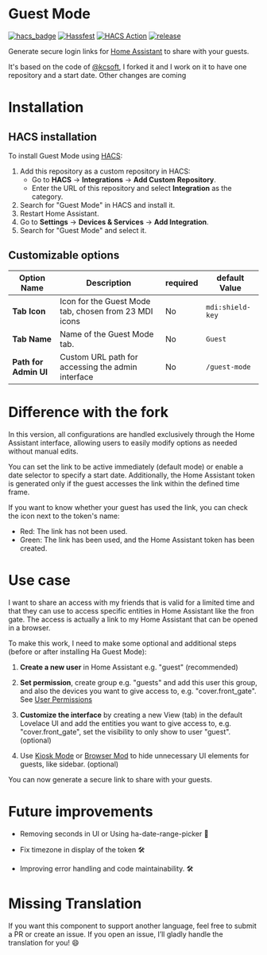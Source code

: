 # Guest Mode
[![hacs_badge](https://img.shields.io/badge/HACS-Custom-41BDF5.svg)](https://github.com/hacs/integration)
[![Hassfest](https://github.com/Darkdragon14/ha-guest-mode/actions/workflows/hassfest.yml/badge.svg)](https://github.com/Darkdragon14/ha-guest-mode/actions/workflows/hassfest.yml)
[![HACS Action](https://github.com/Darkdragon14/ha-guest-mode/actions/workflows/hacs_action.yml/badge.svg)](https://github.com/Darkdragon14/ha-guest-mode/actions/workflows/hacs_action.yml)
[![release](https://img.shields.io/github/v/release/Darkdragon14/ha-guest-mode.svg)](https://github.com/Darkdragon14/ha-guest-mode/releases)
<!--Maybe later if the repo https://github.com/kcsoft/virtual-keys add one and can used-it[![License: MIT](https://img.shields.io/badge/License-MIT-yellow.svg)](LICENSE)-->

Generate secure login links for [Home Assistant](https://www.home-assistant.io/) to share with your guests.

It's based on the code of [@kcsoft](https://github.com/kcsoft), I forked it and I work on it to have one repository and a start date. Other changes are coming

# Installation

## HACS installation

To install Guest Mode using [HACS](https://hacs.xyz/):

1. Add this repository as a custom repository in HACS:
   - Go to **HACS** → **Integrations** → **Add Custom Repository**.
   - Enter the URL of this repository and select **Integration** as the category.
2. Search for "Guest Mode" in HACS and install it.
3. Restart Home Assistant.
4. Go to **Settings** → **Devices & Services** → **Add Integration**.
5. Search for "Guest Mode" and select it.

## Customizable options

|Option Name|Description|required|default Value|
|---|---|---|---|
|**Tab Icon**|Icon for the Guest Mode tab, chosen from 23 MDI icons|No|`mdi:shield-key`|
|**Tab Name**|Name of the Guest Mode tab.  |No|`Guest`|
|**Path for Admin UI**|Custom URL path for accessing the admin interface|No|`/guest-mode`


# Difference with the fork

In this version, all configurations are handled exclusively through the Home Assistant interface, allowing users to easily modify options as needed without manual edits.

You can set the link to be active immediately (default mode) or enable a date selector to specify a start date. Additionally, the Home Assistant token is generated only if the guest accesses the link within the defined time frame.

If you want to know whether your guest has used the link, you can check the icon next to the token's name:

* Red: The link has not been used.
* Green: The link has been used, and the Home Assistant token has been created.

# Use case

I want to share an access with my friends that is valid for a limited time and that they can use to access specific entities in Home Assistant like the fron gate. The access is actually a link to my Home Assistant that can be opened in a browser.

To make this work, I need to make some optional and additional steps (before or after installing Ha Guest Mode):

1. **Create a new user** in Home Assistant e.g. "guest" (recommended)

2. **Set permission**, create group e.g. "guests" and add this user this group, and also the devices you want to give access to, e.g. "cover.front_gate". See [User Permissions](https://developers.home-assistant.io/blog/2019/03/11/user-permissions/)

3. **Customize the interface** by creating a new View (tab) in the default Lovelace UI and add the entities you want to give access to, e.g. "cover.front_gate", set the visibility to only show to user "guest". (optional)

4. Use [Kiosk Mode](https://github.com/NemesisRE/kiosk-mode) or [Browser Mod](https://github.com/thomasloven/hass-browser_mod) to hide unnecessary UI elements for guests, like sidebar. (optional)

You can now generate a secure link to share with your guests.

# Future improvements

* Removing seconds in UI or Using ha-date-range-picker :rocket:

* Fix timezone in display of the token :hammer_and_wrench:

* Improving error handling and code maintainability. :hammer_and_wrench:

# Missing Translation

If you want this component to support another language, feel free to submit a PR or create an issue. If you open an issue, I’ll gladly handle the translation for you! :smile: